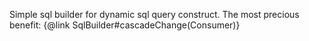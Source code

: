 Simple sql builder for dynamic sql query construct.
The most precious benefit: {@link SqlBuilder#cascadeChange(Consumer)}
